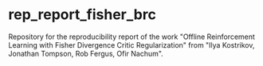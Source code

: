 # rep_report_fisher_brc
Repository for the reproducibility report of the work "Offline Reinforcement Learning with Fisher Divergence Critic Regularization" from "Ilya Kostrikov, Jonathan Tompson, Rob Fergus, Ofir Nachum".
